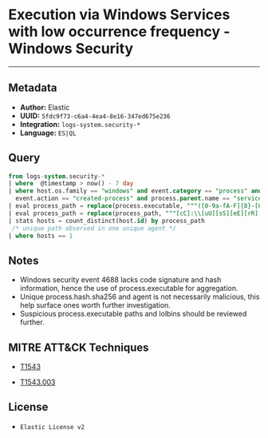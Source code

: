 # Execution via Windows Services with low occurrence frequency - Windows Security

---

## Metadata

- **Author:** Elastic
- **UUID:** `5fdc9f73-c6a4-4ea4-8e16-347ed675e236`
- **Integration:** `logs-system.security-*`
- **Language:** `ES|QL`

## Query

```sql
from logs-system.security-*
| where  @timestamp > now() - 7 day
| where host.os.family == "windows" and event.category == "process" and event.code == "4688" and 
  event.action == "created-process" and process.parent.name == "services.exe"
| eval process_path = replace(process.executable, """([0-9a-fA-F]{8}-[0-9a-fA-F]{4}-[0-9a-fA-F]{4}-[0-9a-fA-F]{4}-[0-9a-fA-F]{12}|ns[a-z][A-Z0-9]{3,4}\.tmp|DX[A-Z0-9]{3,4}\.tmp|7z[A-Z0-9]{3,5}\.tmp|[0-9\.\-\_]{3,})""", "")
| eval process_path = replace(process_path, """[cC]:\\[uU][sS][eE][rR][sS]\\[a-zA-Z0-9\.\-\_\$~]+\\""", "C:\\\\users\\\\user\\\\")
| stats hosts = count_distinct(host.id) by process_path
 /* unique path observed in one unique agent */
| where hosts == 1
```

## Notes

- Windows security event 4688 lacks code signature and hash information, hence the use of process.executable for aggregation.
- Unique process.hash.sha256 and agent is not necessarily malicious, this help surface ones worth further investigation.
- Suspicious process.executable paths and lolbins should be reviewed further.
## MITRE ATT&CK Techniques

- [T1543](https://attack.mitre.org/techniques//T1543)

- [T1543.003](https://attack.mitre.org/techniques//T1543/003)


## License

- `Elastic License v2`
